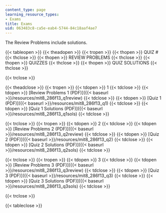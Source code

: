 ```yaml
---
content_type: page
learning_resource_types:
- Exams
title: Exams
uid: 063483c8-ca5e-eab4-5744-84c18aaf4ae7
---
```


The Review Problems include solutions.

{{< tableopen >}}
{{< theadopen >}}
{{< tropen >}}
{{< thopen >}}
QUIZ #
{{< thclose >}}
{{< thopen >}}
REVIEW PROBLEMS
{{< thclose >}}
{{< thopen >}}
QUIZZES
{{< thclose >}}
{{< thopen >}}
QUIZ SOLUTIONS
{{< thclose >}}

{{< trclose >}}

{{< theadclose >}}
{{< tropen >}}
{{< tdopen >}}
1
{{< tdclose >}}
{{< tdopen >}}
[Review Problems 1 (PDF)]({{< baseurl >}}/resources/mit8_286f13_q1review)
{{< tdclose >}}
{{< tdopen >}}
[Quiz 1 (PDF)]({{< baseurl >}}/resources/mit8_286f13_q1)
{{< tdclose >}}
{{< tdopen >}}
[Quiz 1 Solutions (PDF)]({{< baseurl >}}/resources/mit8_286f13_q1sols)
{{< tdclose >}}

{{< trclose >}}
{{< tropen >}}
{{< tdopen >}}
2
{{< tdclose >}}
{{< tdopen >}}
[Review Problems 2 (PDF)]({{< baseurl >}}/resources/mit8_286f13_q2review)
{{< tdclose >}}
{{< tdopen >}}
[Quiz 2 (PDF)]({{< baseurl >}}/resources/mit8_286f13_q2)
{{< tdclose >}}
{{< tdopen >}}
[Quiz 2 Solutions (PDF)]({{< baseurl >}}/resources/mit8_286f13_q2sols)
{{< tdclose >}}

{{< trclose >}}
{{< tropen >}}
{{< tdopen >}}
3
{{< tdclose >}}
{{< tdopen >}}
[Review Problems 3 (PDF)]({{< baseurl >}}/resources/mit8_286f13_q3review)
{{< tdclose >}}
{{< tdopen >}}
[Quiz 3 (PDF)]({{< baseurl >}}/resources/mit8_286f13_q3)
{{< tdclose >}}
{{< tdopen >}}
[Quiz 3 Solutions (PDF)]({{< baseurl >}}/resources/mit8_286f13_q3sols)
{{< tdclose >}}

{{< trclose >}}

{{< tableclose >}}